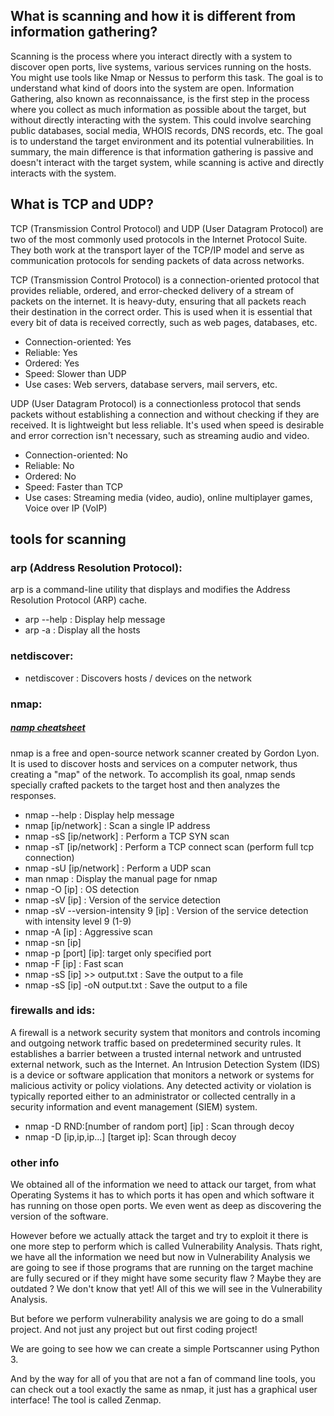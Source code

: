## What is scanning and how it is different from information gathering?

Scanning is the process where you interact directly with a system to discover open ports, live systems,
various services running on the hosts. You might use tools like Nmap or Nessus to perform this task. The
goal is to understand what kind of doors into the system are open.
Information Gathering, also known as reconnaissance, is the first step in the process where you collect as
much information as possible about the target, but without directly interacting with the system. This could
involve searching public databases, social media, WHOIS records, DNS records, etc. The goal is to
understand the target environment and its potential vulnerabilities.
In summary, the main difference is that information gathering is passive and doesn't interact with the
target system, while scanning is active and directly interacts with the system.

## What is TCP and UDP?

TCP (Transmission Control Protocol) and UDP (User Datagram Protocol) are two of the most commonly used
protocols in the Internet Protocol Suite. They both work at the transport layer of the TCP/IP model and
serve as communication protocols for sending packets of data across networks.

TCP (Transmission Control Protocol) is a connection-oriented protocol that provides reliable, ordered,
and error-checked delivery of a stream of packets on the internet. It is heavy-duty, ensuring that all
packets reach their destination in the correct order. This is used when it is essential that every bit
of data is received correctly, such as web pages, databases, etc.

- Connection-oriented: Yes
- Reliable: Yes
- Ordered: Yes
- Speed: Slower than UDP
- Use cases: Web servers, database servers, mail servers, etc.

UDP (User Datagram Protocol) is a connectionless protocol that sends packets without establishing a
connection and without checking if they are received. It is lightweight but less reliable. It's used
when speed is desirable and error correction isn't necessary, such as streaming audio and video.

- Connection-oriented: No
- Reliable: No
- Ordered: No
- Speed: Faster than TCP
- Use cases: Streaming media (video, audio), online multiplayer games, Voice over IP (VoIP)

## tools for scanning

### arp (Address Resolution Protocol):

arp is a command-line utility that displays and modifies the Address Resolution Protocol (ARP) cache.

- arp --help : Display help message
- arp -a : Display all the hosts

### netdiscover:

- netdiscover : Discovers hosts / devices on the network

### nmap:

##### [namp cheatsheet](https://zerotomastery.io/cheatsheets/nmap-cheat-sheet/?utm_source=udemy&utm_medium=coursecontent)

nmap is a free and open-source network scanner created by Gordon Lyon. It is used to discover hosts and
services on a computer network, thus creating a "map" of the network. To accomplish its goal, nmap sends
specially crafted packets to the target host and then analyzes the responses.

- nmap --help : Display help message
- nmap [ip/network] : Scan a single IP address
- nmap -sS [ip/network] : Perform a TCP SYN scan
- nmap -sT [ip/network] : Perform a TCP connect scan (perform full tcp connection)
- nmap -sU [ip/network] : Perform a UDP scan
- man nmap : Display the manual page for nmap
- nmap -O [ip] : OS detection
- nmap -sV [ip] : Version of the service detection
- nmap -sV --version-intensity 9 [ip] : Version of the service detection with intensity level 9 (1-9)
- nmap -A [ip] : Aggressive scan
- nmap -sn [ip]
- nmap -p [port] [ip]: target only specified port
- nmap -F [ip] : Fast scan
- nmap -sS [ip] >> output.txt : Save the output to a file
- nmap -sS [ip] -oN output.txt : Save the output to a file

### firewalls and ids:

A firewall is a network security system that monitors and controls incoming and outgoing network traffic
based on predetermined security rules. It establishes a barrier between a trusted internal network and
untrusted external network, such as the Internet. An Intrusion Detection System (IDS) is a device or
software application that monitors a network or systems for malicious activity or policy violations.
Any detected activity or violation is typically reported either to an administrator or collected centrally
in a security information and event management (SIEM) system.

- nmap -D RND:[number of random port] [ip] : Scan through decoy
- nmap -D [ip,ip,ip...] [target ip]: Scan through decoy

### other info

We obtained all of the information we need to attack our target, from what Operating Systems it has to
which ports it has open and which software it has running on those open ports. We even went as deep as
discovering the version of the software.

However before we actually attack the target and try to exploit it there is one more step to perform
which is called Vulnerability Analysis. Thats right, we have all the information we need but now in
Vulnerability Analysis we are going to see if those programs that are running on the target machine are
fully secured or if they might have some security flaw ? Maybe they are outdated ? We don't know that
yet! All of this we will see in the Vulnerability Analysis.

But before we perform vulnerability analysis we are going to do a small project. And not just any
project but out first coding project!

We are going to see how we can create a simple Portscanner using Python 3.

And by the way for all of you that are not a fan of command line tools, you can check out a tool
exactly the same as nmap, it just has a graphical user interface! The tool is called Zenmap.
